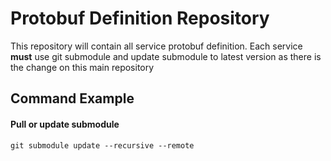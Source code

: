 # Protobuf Definition Repository

This repository will contain all service protobuf definition. Each service **must** use git submodule and update submodule to latest version as there is the change on this main repository

## Command Example

#### Pull or update submodule

```git submodule update --recursive --remote```